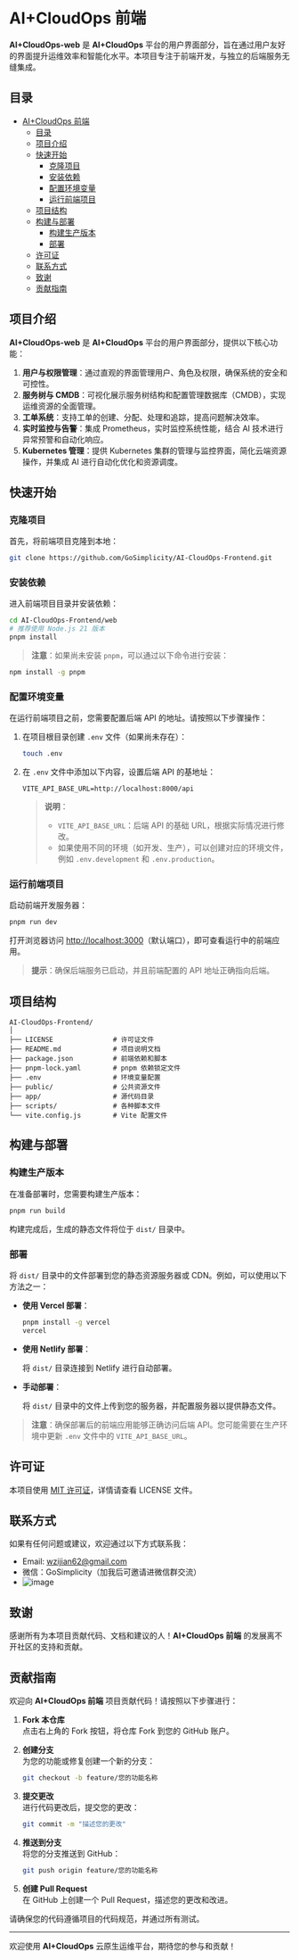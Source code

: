 # AI+CloudOps 前端

**AI+CloudOps-web** 是 **AI+CloudOps** 平台的用户界面部分，旨在通过用户友好的界面提升运维效率和智能化水平。本项目专注于前端开发，与独立的后端服务无缝集成。

## 目录

- [AI+CloudOps 前端](#aicloudops-前端)
  - [目录](#目录)
  - [项目介绍](#项目介绍)
  - [快速开始](#快速开始)
    - [克隆项目](#克隆项目)
    - [安装依赖](#安装依赖)
    - [配置环境变量](#配置环境变量)
    - [运行前端项目](#运行前端项目)
  - [项目结构](#项目结构)
  - [构建与部署](#构建与部署)
    - [构建生产版本](#构建生产版本)
    - [部署](#部署)
  - [许可证](#许可证)
  - [联系方式](#联系方式)
  - [致谢](#致谢)
  - [贡献指南](#贡献指南)

## 项目介绍

**AI+CloudOps-web** 是 **AI+CloudOps** 平台的用户界面部分，提供以下核心功能：

1. **用户与权限管理**：通过直观的界面管理用户、角色及权限，确保系统的安全和可控性。
2. **服务树与 CMDB**：可视化展示服务树结构和配置管理数据库（CMDB），实现运维资源的全面管理。
3. **工单系统**：支持工单的创建、分配、处理和追踪，提高问题解决效率。
4. **实时监控与告警**：集成 Prometheus，实时监控系统性能，结合 AI 技术进行异常预警和自动化响应。
5. **Kubernetes 管理**：提供 Kubernetes 集群的管理与监控界面，简化云端资源操作，并集成 AI 进行自动化优化和资源调度。

## 快速开始

### 克隆项目

首先，将前端项目克隆到本地：

```bash
git clone https://github.com/GoSimplicity/AI-CloudOps-Frontend.git
```

### 安装依赖

进入前端项目目录并安装依赖：

```bash
cd AI-CloudOps-Frontend/web
# 推荐使用 Node.js 21 版本
pnpm install
```

> **注意**：如果尚未安装 `pnpm`，可以通过以下命令进行安装：

```bash
npm install -g pnpm
```

### 配置环境变量

在运行前端项目之前，您需要配置后端 API 的地址。请按照以下步骤操作：

1. 在项目根目录创建 `.env` 文件（如果尚未存在）：

   ```bash
   touch .env
   ```

2. 在 `.env` 文件中添加以下内容，设置后端 API 的基地址：

   ```env
   VITE_API_BASE_URL=http://localhost:8000/api
   ```

   > **说明**：
   >
   > - `VITE_API_BASE_URL`：后端 API 的基础 URL，根据实际情况进行修改。
   > - 如果使用不同的环境（如开发、生产），可以创建对应的环境文件，例如 `.env.development` 和 `.env.production`。

### 运行前端项目

启动前端开发服务器：

```bash
pnpm run dev
```

打开浏览器访问 [http://localhost:3000](http://localhost:3000)（默认端口），即可查看运行中的前端应用。

> **提示**：确保后端服务已启动，并且前端配置的 API 地址正确指向后端。

## 项目结构

```plaintext
AI-CloudOps-Frontend/
│
├── LICENSE               # 许可证文件
├── README.md             # 项目说明文档
├── package.json          # 前端依赖和脚本
├── pnpm-lock.yaml        # pnpm 依赖锁定文件
├── .env                  # 环境变量配置
├── public/               # 公共资源文件
├── app/                  # 源代码目录
├── scripts/              # 各种脚本文件
└── vite.config.js        # Vite 配置文件
```

## 构建与部署

### 构建生产版本

在准备部署时，您需要构建生产版本：

```bash
pnpm run build
```

构建完成后，生成的静态文件将位于 `dist/` 目录中。

### 部署

将 `dist/` 目录中的文件部署到您的静态资源服务器或 CDN。例如，可以使用以下方法之一：

- **使用 Vercel 部署**：

  ```bash
  pnpm install -g vercel
  vercel
  ```

- **使用 Netlify 部署**：

  将 `dist/` 目录连接到 Netlify 进行自动部署。

- **手动部署**：

  将 `dist/` 目录中的文件上传到您的服务器，并配置服务器以提供静态文件。

> **注意**：确保部署后的前端应用能够正确访问后端 API。您可能需要在生产环境中更新 `.env` 文件中的 `VITE_API_BASE_URL`。

## 许可证

本项目使用 [MIT 许可证](./LICENSE)，详情请查看 LICENSE 文件。

## 联系方式

如果有任何问题或建议，欢迎通过以下方式联系我：

- Email: [wzijian62@gmail.com](mailto:wzijian62@gmail.com)
- 微信：GoSimplicity（加我后可邀请进微信群交流）
- ![image](https://github.com/user-attachments/assets/e925e26b-82ce-4ef7-8455-859320cb2633)


## 致谢

感谢所有为本项目贡献代码、文档和建议的人！**AI+CloudOps 前端** 的发展离不开社区的支持和贡献。

## 贡献指南

欢迎向 **AI+CloudOps 前端** 项目贡献代码！请按照以下步骤进行：

1. **Fork 本仓库**  
   点击右上角的 Fork 按钮，将仓库 Fork 到您的 GitHub 账户。

2. **创建分支**  
   为您的功能或修复创建一个新的分支：

   ```bash
   git checkout -b feature/您的功能名称
   ```

3. **提交更改**  
   进行代码更改后，提交您的更改：

   ```bash
   git commit -m "描述您的更改"
   ```

4. **推送到分支**  
   将您的分支推送到 GitHub：

   ```bash
   git push origin feature/您的功能名称
   ```

5. **创建 Pull Request**  
   在 GitHub 上创建一个 Pull Request，描述您的更改和改进。

请确保您的代码遵循项目的代码规范，并通过所有测试。

---

欢迎使用 **AI+CloudOps** 云原生运维平台，期待您的参与和贡献！
